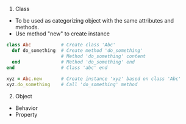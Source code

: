 1. Class
- To be used as categorizing object with the same attributes and methods.
- Use method "new" to create instance
```Ruby
class Abc           # Create class 'Abc'
  def do_something  # Create method 'do_something'
                    # Method 'do_something' content
  end               # Method 'do_something' end
end                 # Class 'abc' end
  
xyz = Abc.new       # Create instance 'xyz' based on class 'Abc'
xyz.do_something    # Call 'do_something' method
```
2. Object
- Behavior
- Property
